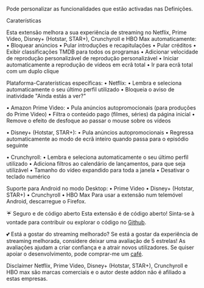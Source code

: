 Pode personalizar as funcionalidades que estão activadas nas Definições.

Caraterísticas

Esta extensão melhora a sua experiência de streaming no Netflix, Prime Video, Disney+ (Hotstar, STAR+), Crunchyroll e HBO Max automaticamente:
  • Bloquear anúncios
  • Pular introduções e recapitulações
  • Pular créditos
  • Exibir classificações TMDB para todos os programas
  • Adicionar velocidade de reprodução personalizável de reprodução personalizável
  • Iniciar automaticamente a reprodução de vídeos em ecrã total
  • Ir para ecrã total com um duplo clique

Plataforma-Caraterísticas específicas:
  • Netflix:
      • Lembra e seleciona automaticamente o seu último perfil utilizado
      • Bloqueia o aviso de inatividade "Ainda estás a ver?"
  • Amazon Prime Video:
      • Pula anúncios autopromocionais (para produções do Prime Video)
      • Filtra o conteúdo pago (filmes, séries) da página inicial
      • Remove o efeito de desfoque ao passar o mouse sobre os vídeos
  • Disney+ (Hotstar, STAR+):
      • Pula anúncios autopromocionais
      • Regressa automaticamente ao modo de ecrã inteiro quando passa para o episódio seguinte
  • Crunchyroll:
      • Lembra e seleciona automaticamente o seu último perfil utilizado
      • Adiciona filtros ao calendário de lançamentos, para que seja utilizável
      • Tamanho do vídeo expandido para toda a janela
      • Desativar o teclado numérico
Suporte para Android no modo Desktop:
  • Prime Video
  • Disney+ (Hotstar, STAR+)
  • Crunchyroll
  • HBO Max
Para usar a extensão num telemóvel Android, descarregue o Firefox.

☔ Seguro e de código aberto
Esta extensão é de código aberto! Sinta-se à vontade para contribuir ou explorar o código no <a href='https://github.com/Dreamlinerm/Netflix-Prime-Auto-Skip' target='_blank'>Github</a>.

💕 Está a gostar do streaming melhorado? 
Se está a gostar da experiência de streaming melhorada, considere deixar uma avaliação de 5 estrelas! As avaliações ajudam a criar confiança e a atrair novos utilizadores.
Se quiser apoiar o desenvolvimento, pode comprar-me um [café](https://github.com/sponsors/Dreamlinerm).

Disclaimer
Netflix, Prime Video, Disney+ (Hotstar, STAR+), Crunchyroll e HBO max são marcas comerciais e o autor deste addon não é afiliado a estas empresas.